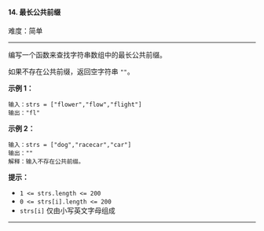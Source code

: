 #### 14. 最长公共前缀

难度：简单

---

编写一个函数来查找字符串数组中的最长公共前缀。

如果不存在公共前缀，返回空字符串 `""`。

**示例 1：**

```
输入：strs = ["flower","flow","flight"]
输出："fl"
```

**示例 2：**

```
输入：strs = ["dog","racecar","car"]
输出：""
解释：输入不存在公共前缀。
```

**提示：**

*   `1 <= strs.length <= 200`
*   `0 <= strs[i].length <= 200`
*   `strs[i]` 仅由小写英文字母组成

---



```Java
```
